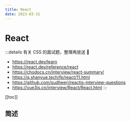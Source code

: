 ```yaml
---
title: React
date: 2023-03-31
---
```


# React

:::details 有关 CSS 的面试题，整理再放送 📢
- https://react.dev/learn
- https://react.dev/reference/react
- https://chodocs.cn/interview/react-summary/
- https://q.shanyue.tech/fe/react/11.html
- https://github.com/sudheerj/reactjs-interview-questions
- https://vue3js.cn/interview/React/React.html
:::

[[toc]]

## 简述
